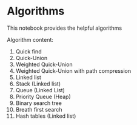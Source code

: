 # Algorithms
This notebook provides the helpful algorithms

Algorithm content:
1. Quick find
2. Quick-Union
3. Weighted Quick-Union
4. Weighted Quick-Union with path compression
5. Linked list
6. Stack (Linked list)
7. Queue (Linked List)
8. Priority Queue (Heap)
9. Binary search tree
10. Breath first search
11. Hash tables (Linked list)
